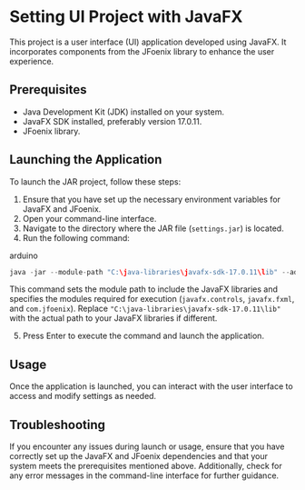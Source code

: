 # 

# Setting UI Project with JavaFX

This project is a user interface (UI) application developed using JavaFX. It incorporates components from the JFoenix library to enhance the user experience.

## Prerequisites

- Java Development Kit (JDK) installed on your system.
- JavaFX SDK installed, preferably version 17.0.11.
- JFoenix library.

## Launching the Application

To launch the JAR project, follow these steps:

1. Ensure that you have set up the necessary environment variables for JavaFX and JFoenix.
2. Open your command-line interface.
3. Navigate to the directory where the JAR file (`settings.jar`) is located.
4. Run the following command:

arduino

```java
java -jar --module-path "C:\java-libraries\javafx-sdk-17.0.11\lib" --add-modules javafx.controls,javafx.fxml,com.jfoenix settings.jar
```

This command sets the module path to include the JavaFX libraries and specifies the modules required for execution (`javafx.controls`, `javafx.fxml`, and `com.jfoenix`). Replace `"C:\java-libraries\javafx-sdk-17.0.11\lib"` with the actual path to your JavaFX libraries if different.

5. Press Enter to execute the command and launch the application.

## Usage

Once the application is launched, you can interact with the user interface to access and modify settings as needed.

## Troubleshooting

If you encounter any issues during launch or usage, ensure that you have correctly set up the JavaFX and JFoenix dependencies and that your system meets the prerequisites mentioned above. Additionally, check for any error messages in the command-line interface for further guidance.

